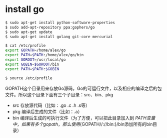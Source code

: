 # install go

```bash
$ sudo apt-get install python-software-properties
$ sudo add-apt-repository ppa:gophers/go
$ sudo apt-get update
$ sudo apt-get install golang git-core mercurial

$ cat /etc/profile
export GOPATH=/home/alex/go
export PATH=$PATH:/home/alex/go/bin
export GOROOT=/usr/local/go
export GOBIN=$GOROOT/bin
export PATH=$PATH:$GOBIN

$ source /etc/profile 
```
GOPATH这个目录用来存放Go源码，Go的可运行文件，以及相应的编译之后的包文件。所以这个目录下面有三个子目录：src、bin、pkg
* src 存放源代码（比如：.go .c .h .s等）
* pkg 编译后生成的文件（比如：.a）
* bin 编译后生成的可执行文件（为了方便，可以把此目录加入到 $PATH 变量中，如果有多个gopath，那么使用${GOPATH//://bin:}/bin添加所有的bin目录）






